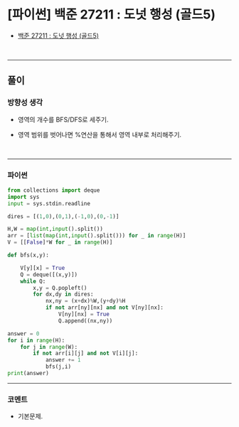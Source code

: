 # **[파이썬] 백준 27211 : 도넛 행성 (골드5)**

* [백준 27211 : 도넛 행성 (골드5)](https://www.acmicpc.net/problem/27211)

</br>

---

## **풀이**

### **방향성 생각**

* 영역의 개수를 BFS/DFS로 세주기.

* 영역 범위를 벗어나면 %연산을 통해서 영역 내부로 처리해주기.

</br>

---

### **파이썬**

```python
from collections import deque
import sys
input = sys.stdin.readline

dires = [(1,0),(0,1),(-1,0),(0,-1)]

H,W = map(int,input().split())
arr = [list(map(int,input().split())) for _ in range(H)]
V = [[False]*W for _ in range(H)]

def bfs(x,y):

    V[y][x] = True
    Q = deque([(x,y)])
    while Q:
        x,y = Q.popleft()
        for dx,dy in dires:
            nx,ny = (x+dx)%W,(y+dy)%H
            if not arr[ny][nx] and not V[ny][nx]:
                V[ny][nx] = True
                Q.append((nx,ny))

answer = 0
for i in range(H):
    for j in range(W):
        if not arr[i][j] and not V[i][j]:
            answer += 1
            bfs(j,i)
print(answer)
```

---

### **코멘트**

* 기본문제.
